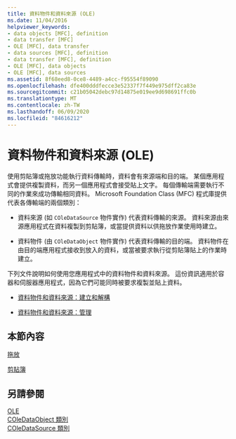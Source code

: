 ```yaml
---
title: 資料物件和資料來源 (OLE)
ms.date: 11/04/2016
helpviewer_keywords:
- data objects [MFC], definition
- data transfer [MFC]
- OLE [MFC], data transfer
- data sources [MFC], definition
- data transfer [MFC], definition
- OLE [MFC], data objects
- OLE [MFC], data sources
ms.assetid: 8f68eed8-0ce8-4489-a4cc-f95554f89090
ms.openlocfilehash: dfe400dddfecce3e52337f7f449e975dff2ca83e
ms.sourcegitcommit: c21b05042debc97d14875e019ee9d698691ffc0b
ms.translationtype: MT
ms.contentlocale: zh-TW
ms.lasthandoff: 06/09/2020
ms.locfileid: "84616212"
---
```

# <a name="data-objects-and-data-sources-ole"></a>資料物件和資料來源 (OLE)

使用剪貼簿或拖放功能執行資料傳輸時，資料會有來源端和目的端。 某個應用程式會提供複製資料，而另一個應用程式會接受貼上文字。 每個傳輸端需要執行不同的作業來成功傳輸相同資料。 Microsoft Foundation Class (MFC) 程式庫提供代表各傳輸端的兩個類別：

- 資料來源 (如 `COleDataSource` 物件實作) 代表資料傳輸的來源。 資料來源由來源應用程式在資料複製到剪貼簿，或當提供資料以供拖放作業使用時建立。

- 資料物件 (由 `COleDataObject` 物件實作) 代表資料傳輸的目的端。 資料物件在由目的端應用程式接收到放入的資料，或當被要求執行從剪貼簿貼上的作業時建立。

下列文件說明如何使用您應用程式中的資料物件和資料來源。 這份資訊適用於容器和伺服器應用程式，因為它們可能同時被要求複製並貼上資料。

- [資料物件和資料來源：建立和解構](data-objects-and-data-sources-creation-and-destruction.md)

- [資料物件和資料來源：管理](data-objects-and-data-sources-manipulation.md)

## <a name="in-this-section"></a>本節內容

[拖放](drag-and-drop-ole.md)

[剪貼簿](clipboard.md)

## <a name="see-also"></a>另請參閱

[OLE](ole-in-mfc.md)<br/>
[COleDataObject 類別](reference/coledataobject-class.md)<br/>
[COleDataSource 類別](reference/coledatasource-class.md)
